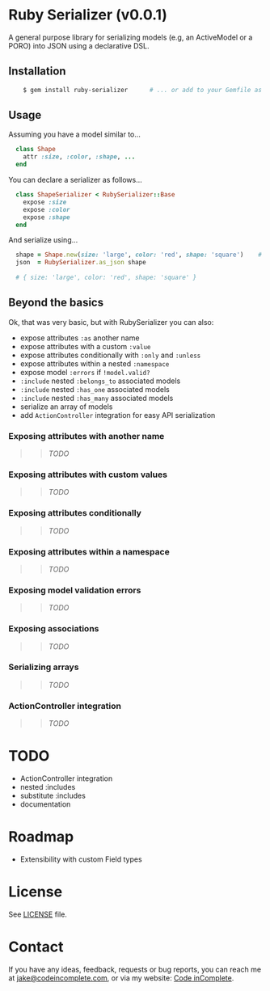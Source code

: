 # Ruby Serializer (v0.0.1)

A general purpose library for serializing models (e.g, an ActiveModel or a PORO)
into JSON using a declarative DSL. 

## Installation

```bash
    $ gem install ruby-serializer      # ... or add to your Gemfile as appropriate
```

## Usage

Assuming you have a model similar to...

```ruby
  class Shape
    attr :size, :color, :shape, ...
  end
```

You can declare a serializer as follows...

```ruby
  class ShapeSerializer < RubySerializer::Base
    expose :size
    expose :color
    expose :shape
  end
```

And serialize using...

```ruby
  shape = Shape.new(size: 'large', color: 'red', shape: 'square')    # load as appropriate
  json  = RubySerializer.as_json shape
  
  # { size: 'large', color: 'red', shape: 'square' }
```

## Beyond the basics

Ok, that was very basic, but with RubySerializer you can also:

  * expose attributes `:as` another name
  * expose attributes with a custom `:value`
  * expose attributes conditionally with `:only` and `:unless`
  * expose attributes within a nested `:namespace`
  * expose model `:errors` if `!model.valid?`
  * `:include` nested `:belongs_to` associated models
  * `:include` nested `:has_one` associated models
  * `:include` nested `:has_many` associated models
  * serialize an array of models
  * add `ActionController` integration for easy API serialization

### Exposing attributes with another name

>> _TODO_

### Exposing attributes with custom values

>> _TODO_

### Exposing attributes conditionally

>> _TODO_

### Exposing attributes within a namespace

>> _TODO_

### Exposing model validation errors

>> _TODO_

### Exposing associations

>> _TODO_

### Serializing arrays

>> _TODO_

### ActionController integration

>> _TODO_

# TODO

  * ActionController integration
  * nested :includes
  * substitute :includes
  * documentation

# Roadmap

  * Extensibility with custom Field types
 
# License

See [LICENSE](https://github.com/jakesgordon/ruby-serializer/blob/master/LICENSE) file.

# Contact

If you have any ideas, feedback, requests or bug reports, you can reach me at
[jake@codeincomplete.com](mailto:jake@codeincomplete.com), or via
my website: [Code inComplete](http://codeincomplete.com).


